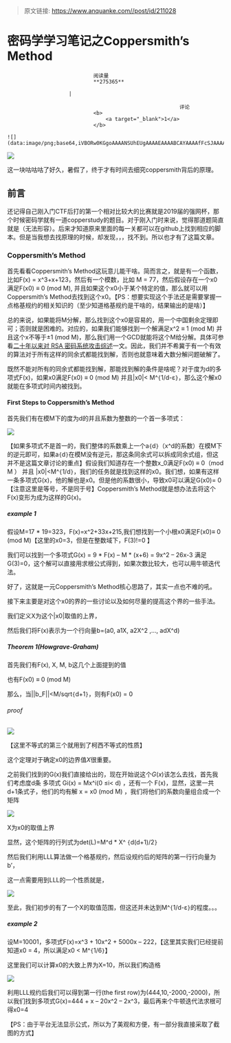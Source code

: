 > 原文链接: https://www.anquanke.com//post/id/211028 


# 密码学学习笔记之Coppersmith’s Method


                                阅读量   
                                **275365**
                            
                        |
                        
                                                            评论
                                <b>
                                    <a target="_blank">1</a>
                                </b>
                                                                                                                                    ![](data:image/png;base64,iVBORw0KGgoAAAANSUhEUgAAAAEAAAABCAYAAAAfFcSJAAAAAXNSR0IArs4c6QAAAARnQU1BAACxjwv8YQUAAAAJcEhZcwAADsQAAA7EAZUrDhsAAAANSURBVBhXYzh8+PB/AAffA0nNPuCLAAAAAElFTkSuQmCC)
                                                                                            



[![](https://p2.ssl.qhimg.com/t0110d6ccbdc9cef92e.jpg)](https://p2.ssl.qhimg.com/t0110d6ccbdc9cef92e.jpg)



这一块咕咕咕了好久，暑假了，终于才有时间去细究coppersmith背后的原理。



## 前言

还记得自己刚入门CTF后打的第一个相对比较大的比赛就是2019届的强网杯，那个时候密码学就有一道copperstudy的题目。对于刚入门时来说，觉得那道题简直就是（无法形容）。后来才知道原来里面的每一关都可以在github上找到相应的脚本。但是当我想去找原理的时候，却发现，，，找不到。所以也才有了这篇文章。



### <a class="reference-link" name="Coppersmith%E2%80%99s%20Method"></a>Coppersmith’s Method

首先看看Coppersmith’s Method这玩意儿能干啥。简而言之，就是有一个函数，比如F(x) = x^3+x+123​，然后有一个模数，比如 M = 77​，然后假设存在一个​x0​ 满足​F(x0) ≡ 0 (mod M), 并且如果这个x0小于某个特定的值，那么就可以用Coppersmith’s Method去找到这个x0​。【PS：想要实现这个手法还是需要掌握一点格基规约的相关知识的（至少知道格基规约是干啥的，结果输出的是啥）】

总的来说，如果能将M分解，那么找到这个x0是容易的，用一个中国剩余定理即可；否则就是困难的。对应的，如果我们能够找到一个解满足x^2 ≡ 1 (mod M) 并且这个x不等于±1 (mod M)，那么我们用一个GCD就能将这个M给分解。具体可参看[二十年以来对 RSA 密码系统攻击综述](https://paper.seebug.org/727/)一文。因此，我们并不希冀于有一个有效的算法对于所有这样的同余式都能找到解，否则也就意味着大数分解问题破解了。

既然不能对所有的同余式都能找到解，那能找到解的条件是啥呢？对于度为d的多项式F(x)，如果x0满足F(x0) ≡ 0 (mod M) 并且|x0|&lt; M^`{`1/d-ε`}`，那么这个解x0就能在多项式时间内被找到。

#### <a class="reference-link" name="First%20Steps%20to%20Coppersmith%E2%80%99s%20Method"></a>First Steps to Coppersmith’s Method

首先我们有在模M下的度为d的并且系数为整数的一个首一多项式：

[![](https://i.loli.net/2020/07/17/o2tKGFsNBhzajXL.png)](https://i.loli.net/2020/07/17/o2tKGFsNBhzajXL.png)

【如果多项式不是首一的，我们整体的系数乘上一个a`{`d`}`（x^d的系数）在模M下的逆元即可，如果a`{`d`}`在模M没有逆元，那这条同余式可以拆成同余式组，但这并不是这篇文章讨论的重点】假设我们知道存在一个整数x_0满足F(x0) ≡ 0（mod M ） 并且 |x0|&lt;M^`{`1/d`}`，我们的任务就是找到这样的x0。我们想，如果有这样一条多项式G(x)，他的解也是x0。但是他的系数很小，导致x0可以满足G(x0)= 0【注意这里是等号，不是同于号】Coppersmith’s Method就是想办法去将这个F(x)变形为成为这样的G(x)。

##### <a class="reference-link" name="example%201"></a>example 1

假设M=17 * 19=323，F(x)=x^2+33x+215,我们想找到一个小根x0满足F(x0)≡ 0 (mod M)【这里的x0=3，但是在整数域下，F(3)!=0 】

我们可以找到一个多项式G(x) = 9 * F(x) – M * (x+6) = 9x^2 – 26x-3 满足G(3)=0，这个解可以直接用求根公式得到，如果次数比较大，也可以用牛顿迭代法。

好了，这就是一元Coppersmith’s Method核心思路了，其实一点也不难的吼。

接下来主要是对这个x0的界的一些讨论以及如何尽量的提高这个界的一些手法。

我们定义X为这个|x0|取值的上界，

然后我们将F(x)表示为一个行向量b=(a0, a1X, a2X^2 ,…, adX^d)

##### <a class="reference-link" name="Theorem%201(Howgrave-Graham)"></a>Theorem 1(Howgrave-Graham)

首先我们有F(x), X, M, b这几个上面提到的值

也有F(x0) ≡ 0 (mod M)

那么，当||b_F||&lt;M/sqrt`{`d+1`}`，则有F(x0) = 0

###### <a class="reference-link" name="proof"></a>proof

[![](https://i.loli.net/2020/07/17/7NGi2LwTtxH6ArM.png)](https://i.loli.net/2020/07/17/7NGi2LwTtxH6ArM.png)

【这里不等式的第三个就用到了柯西不等式的性质】

这个定理对于确定x0的边界值$X$很重要。

之前我们找到的G(x)我们直接给出的，现在开始说这个$G(x)$该怎么去找，首先我们考虑度d条 多项式 Gi(x) = Mx^i(0 ≤i&lt; d) ，还有一个 F(x)，显然，这里一共d+1条式子，他们的均有解 x = x0 (mod M) ，我们将他们的系数向量组合成一个矩阵

[![](https://i.loli.net/2020/07/17/oqWPdEvgNF2SQMC.png)](https://i.loli.net/2020/07/17/oqWPdEvgNF2SQMC.png)

X为x0的取值上界

显然，这个矩阵的行列式为det(L)=M^d * X^ `{`d(d+1)/2`}`

然后我们利用LLL算法做一个格基规约，然后设规约后的矩阵的第一行行向量为b’，

这一点需要用到LLL的一个性质就是，

[![](https://i.loli.net/2020/07/17/O38jWfhP1X2kxZM.png)](https://i.loli.net/2020/07/17/O38jWfhP1X2kxZM.png)

至此，我们初步的有了一个X的取值范围，但这还并未达到M^`{`1/d-ε`}`的程度。。。

##### <a class="reference-link" name="example%202"></a>example 2

设M=10001，多项式F(x)=x^3 + 10x^2 + 5000x – 222，【这里其实我们已经提前知道x0 = 4，所以满足x0 &lt; M^`{`1/6`}`】

这里我们可以计算x0的大致上界为X=10，所以我们构造格

[![](https://i.loli.net/2020/07/17/a2ANz4RxnU8Ep69.png)](https://i.loli.net/2020/07/17/a2ANz4RxnU8Ep69.png)

利用LLL规约后我们可以得到第一行(the first row)为(444,10,-2000,-2000)，所以我们找到多项式G(x)=444 + x – 20x^2 – 2x^3，最后再来个牛顿迭代法求根可得x0=4

【PS：由于平台无法显示公式，所以为了美观和方便，有一部分我直接采取了截图的方式】
